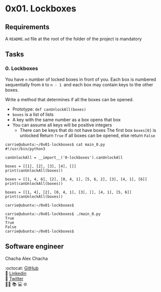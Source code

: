 # 0x01. Lockboxes


## Requirements
A ```README.md``` file at the root of the folder of the project is mandatory

## Tasks

### **0. Lockboxes**

You have `n` number of locked boxes in front of you. Each box is numbered sequentially from `0` to `n - 1 `and each box may contain keys to the other boxes.

Write a method that determines if all the boxes can be opened.

* Prototype: `def canUnlockAll(boxes)`
* `boxes` is a list of lists
* A key with the same number as a box opens that box
* You can assume all keys will be positive integers
    * There can be keys that do not have boxes
The first box `boxes[0]` is unlocked
Return `True` if all boxes can be opened, else return `False`
```
carrie@ubuntu:~/0x01-lockboxes$ cat main_0.py
#!/usr/bin/python3

canUnlockAll = __import__('0-lockboxes').canUnlockAll

boxes = [[1], [2], [3], [4], []]
print(canUnlockAll(boxes))

boxes = [[1, 4, 6], [2], [0, 4, 1], [5, 6, 2], [3], [4, 1], [6]]
print(canUnlockAll(boxes))

boxes = [[1, 4], [2], [0, 4, 1], [3], [], [4, 1], [5, 6]]
print(canUnlockAll(boxes))

carrie@ubuntu:~/0x01-lockboxes$
```
```
carrie@ubuntu:~/0x01-lockboxes$ ./main_0.py
True
True
False
carrie@ubuntu:~/0x01-lockboxes$
```

## Software engineer
Chacha Alex Chacha

:octocat: [GitHub](https://github.com/Chacha-A-Chacha/)  
:link: [Linkedin]()  
:link: [Twitter]()  
:man_technologist: :books: :computer: :globe_with_meridians:

